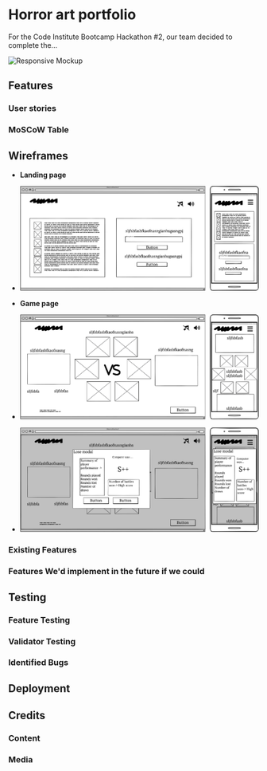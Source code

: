 # Horror art portfolio

For the Code Institute Bootcamp Hackathon #2, our team decided to complete the...


![Responsive Mockup]()

## Features 


### User stories


### MoSCoW Table


## Wireframes

- __Landing page__

- ![wireframes](../assets/wireframe-landing-page.png)

- __Game page__

- ![wireframes](../assets/wireframe-game-running.png)

- ![wireframes](../assets/wireframe-gameover-modal.png)

### Existing Features


### Features We'd implement in the future if we could


## Testing 


### Feature Testing


### Validator Testing 


### Identified Bugs


## Deployment


## Credits 


### Content 


### Media

